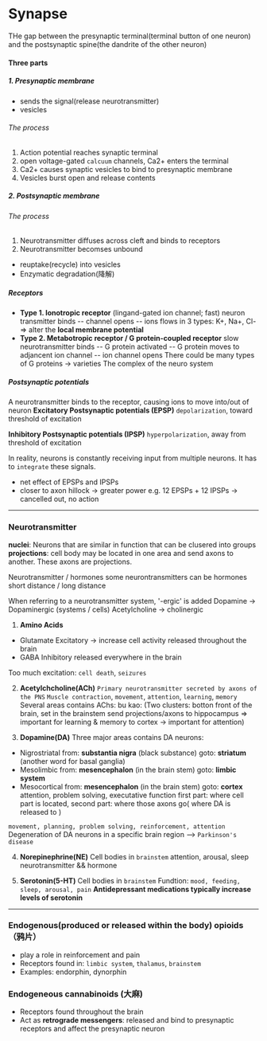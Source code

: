 # Synapse
THe gap between the presynaptic terminal(terminal button of one neuron) and the postsynaptic spine(the dandrite of the other neuron)
#### Three parts
##### 1. Presynaptic membrane
 - sends the signal(release neurotransmitter)
 - vesicles
###### The process
1. Action potential reaches synaptic terminal
2. open voltage-gated `calcuum` channels, Ca2+ enters the terminal
3. Ca2+ causes synaptic vesicles to bind to presynaptic membrane
4. Vesicles burst open and release contents
##### 2. Postsynaptic membrane
###### The process
1. Neurotransmitter diffuses across cleft and binds to receptors
2. Neurotransmitter becomses unbound
 - reuptake(recycle) into vesicles
 - Enzymatic degradation(降解)

##### Receptors
- __Type 1. Ionotropic receptor__
(lingand-gated ion channel; fast)
neuron transmitter binds -- channel opens -- ions flows in
3 types: K+, Na+, Cl- => alter the __local membrane potential__
- __Type 2. Metabotropic receptor / G protein-coupled receptor__
slow
neurotransmitter binds -- G protein activated -- G protein moves to adjancent ion channel -- ion channel opens
There could be many types of G proteins -> varieties
The complex of the neuro system

##### Postsynaptic potentials
A neurotransmitter binds to the receptor, causing ions to move into/out of neuron
__Excitatory Postsynaptic potentials (EPSP)__
`depolarization`, toward threshold of excitation

__Inhibitory Postsynaptic potentials (IPSP)__
`hyperpolarization`, away from threshold of excitation

In reality, neurons is constantly receiving input from multiple neurons. It has to `integrate` these signals.
- net effect of EPSPs and IPSPs
- closer to axon hillock -> greater power
e.g. 12 EPSPs + 12 IPSPs -> cancelled out, no action

---

### Neurotransmitter
__nuclei__: Neurons that are similar in function that can be clusered into groups
__projections__: cell body may be located in one area and send axons to another. These axons are projections.

Neurotransmitter / hormones
some neurontransmitters can be hormones
short distance / long distance

When referring to a neurotransmitter system, '-ergic' is added
Dopamine -> Dopaminergic (systems / cells)
Acetylcholine -> cholinergic

1. __Amino Acids__
- Glutamate
    Excitatory -> increase cell activity
    released throughout the brain
- GABA
   Inhibitory
    released everywhere in the brain

Too much excitation: `cell death`, `seizures`

2. __Acetylchcholine(ACh)__
`Primary neurotransmitter secreted by axons of the PNS`
`Muscle contraction`, `movement`, `attention`, `learning`, `memory`
Several areas contains AChs:
bu kao: (Two clusters: botton front of the brain, set in the brainstem
send projections/axons to hippocampus => important for learning & memory
to cortex -> important for attention)

3. __Dopamine(DA)__
Three major areas contains DA neurons:
- Nigrostriatal
 from: __substantia nigra__ (black substance)
goto: __striatum__ (another word for basal ganglia)
- Mesolimbic
from: __mesencephalon__ (in the brain stem)
goto: __limbic system__
- Mesocortical
from: __mesencephalon__ (in the brain stem)
goto: __cortex__
attention, problem solving, executative function
first part: where cell part is located, second part: where those axons go( where DA is released to )

`movement, planning, problem solving, reinforcement, attention`
Degeneration of DA neurons in a specific brain region --> `Parkinson's disease`

4. __Norepinephrine(NE)__
Cell bodies in `brainstem`
attention, arousal, sleep
neurotransmitter && hormone

5. __Serotonin(5-HT)__
Cell bodies in `brainstem`
Fundtion: `mood, feeding, sleep, arousal, pain`
__Antidepressant medications typically increase levels of serotonin__

---
### Endogenous(produced or released within the body) __opioids__（鸦片）
- play a role in reinforcement and pain
- Receptors found in: `limbic system`, `thalamus`, `brainstem`
- Examples: endorphin, dynorphin


### Endogeneous cannabinoids (大麻)
- Receptors found throughout the brain
- Act as __retrograde messengers__: released and bind to presynaptic receptors and affect the presynaptic neuron
